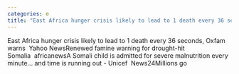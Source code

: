 ```yaml
---
categories: e
title: "East Africa hunger crisis likely to lead to 1 death every 36 seconds Oxfam warns  Yahoo News"
---
```

East Africa hunger crisis likely to lead to 1 death every 36 seconds, Oxfam warns&nbsp;&nbsp;Yahoo NewsRenewed famine warning for drought-hit Somalia&nbsp;&nbsp;africanewsA Somali child is admitted for severe malnutrition every minute... and time is running out - Unicef&nbsp;&nbsp;News24Millions go 